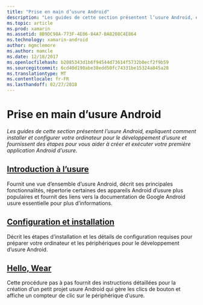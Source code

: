 ```yaml
---
title: "Prise en main d’usure Android"
description: "Les guides de cette section présentent l’usure Android, expliquent comment installer et configurer votre ordinateur pour le développement d’usure et fournissent des étapes pour vous aider à créer et exécuter votre première application Android d’usure."
ms.topic: article
ms.prod: xamarin
ms.assetid: 8B9DC98A-773F-4E06-84A7-BA8208C4E864
ms.technology: xamarin-android
author: mgmclemore
ms.author: mamcle
ms.date: 12/18/2017
ms.openlocfilehash: b2085343d1b6f94544d73614f5732b0ecf2f9b59
ms.sourcegitcommit: 6cd40d190abe38edd50fc74331be15324a845a28
ms.translationtype: MT
ms.contentlocale: fr-FR
ms.lasthandoff: 02/27/2018
---
```

# <a name="getting-started-with-android-wear"></a>Prise en main d’usure Android

_Les guides de cette section présentent l’usure Android, expliquent comment installer et configurer votre ordinateur pour le développement d’usure et fournissent des étapes pour vous aider à créer et exécuter votre première application Android d’usure._

## <a name="introduction-to-wearandroidwearget-startedintro-to-wearmd"></a>[Introduction à l’usure](~/android/wear/get-started/intro-to-wear.md)

Fournit une vue d’ensemble d’usure Android, décrit ses principales fonctionnalités, répertorie certaines des appareils Android d’usure plus populaires et fournit des liens vers la documentation de Google Android usure essentielle pour plus d’informations.

## <a name="setup--installationandroidwearget-startedinstallationmd"></a>[Configuration et installation](~/android/wear/get-started/installation.md)

Décrit les étapes d’installation et les détails de configuration requises pour préparer votre ordinateur et les périphériques pour le développement d’usure Android.

## <a name="hello-wearandroidwearget-startedhello-wearmd"></a>[Hello, Wear](~/android/wear/get-started/hello-wear.md)

Cette procédure pas à pas fournit des instructions détaillées pour la création d’un petit projet usure Android qui gère les clics de bouton et affiche un compteur de clic sur le périphérique d’usure.
